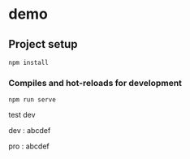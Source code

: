 # demo

## Project setup
```
npm install
```

### Compiles and hot-reloads for development
```
npm run serve
```

test dev

dev : abcdef

pro : abcdef